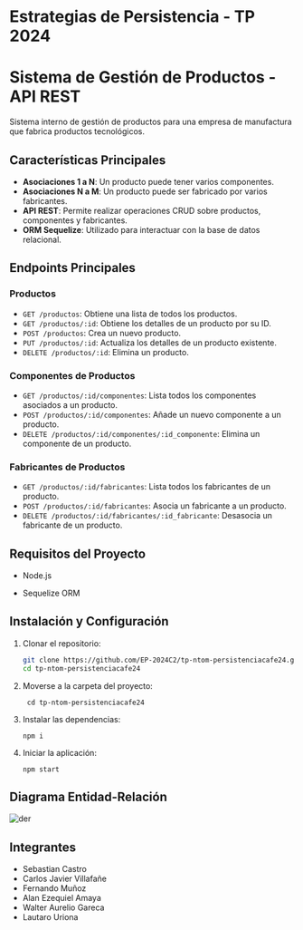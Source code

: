 
# Estrategias de Persistencia - TP 2024

# Sistema de Gestión de Productos - API REST
Sistema interno de gestión de productos para una empresa de manufactura que fabrica productos tecnológicos. 

## Características Principales

- **Asociaciones 1 a N**: Un producto puede tener varios componentes.
- **Asociaciones N a M**: Un producto puede ser fabricado por varios fabricantes.
- **API REST**: Permite realizar operaciones CRUD sobre productos, componentes y fabricantes.
- **ORM Sequelize**: Utilizado para interactuar con la base de datos relacional.
  
## Endpoints Principales

### Productos
- `GET /productos`: Obtiene una lista de todos los productos.
- `GET /productos/:id`: Obtiene los detalles de un producto por su ID.
- `POST /productos`: Crea un nuevo producto.
- `PUT /productos/:id`: Actualiza los detalles de un producto existente.
- `DELETE /productos/:id`: Elimina un producto.

### Componentes de Productos
- `GET /productos/:id/componentes`: Lista todos los componentes asociados a un producto.
- `POST /productos/:id/componentes`: Añade un nuevo componente a un producto.
- `DELETE /productos/:id/componentes/:id_componente`: Elimina un componente de un producto.

### Fabricantes de Productos
- `GET /productos/:id/fabricantes`: Lista todos los fabricantes de un producto.
- `POST /productos/:id/fabricantes`: Asocia un fabricante a un producto.
- `DELETE /productos/:id/fabricantes/:id_fabricante`: Desasocia un fabricante de un producto.

## Requisitos del Proyecto

- Node.js

- Sequelize ORM

## Instalación y Configuración

1. Clonar el repositorio:
   ```bash
   git clone https://github.com/EP-2024C2/tp-ntom-persistenciacafe24.git
   cd tp-ntom-persistenciacafe24

2. Moverse a la carpeta del proyecto:
   ```
    cd tp-ntom-persistenciacafe24
   ```
3. Instalar las dependencias:
   ```
   npm i
   ```
4. Iniciar la aplicación:
   ```
   npm start
   ```


## Diagrama Entidad-Relación

![der](./DER.png)


## Integrantes
- Sebastian Castro
- Carlos Javier Villafañe
- Fernando Muñoz
- Alan Ezequiel Amaya
- Walter Aurelio Gareca
- Lautaro Uriona

